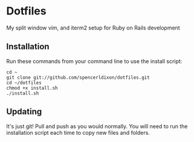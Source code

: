 # Dotfiles

My split window vim, and iterm2 setup for Ruby on Rails development

## Installation

Run these commands from your command line to use the install script:

```
cd ~
git clone git://github.com/spencerldixon/dotfiles.git
cd ~/dotfiles
chmod +x install.sh
./install.sh
```

## Updating

It's just git! Pull and push as you would normally. You will need to run the installation script each time to copy new files and folders.
